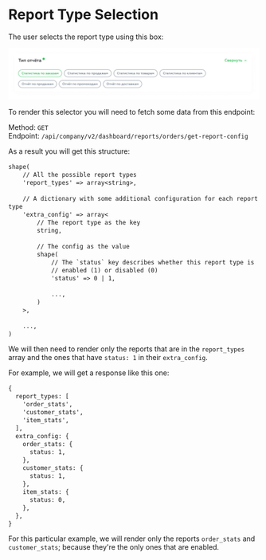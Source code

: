 # Report Type Selection

The user selects the report type using this box:

![Type Selector](images/new_reports_002.jpg "Type Selector")

To render this selector you will need to fetch some data from this endpoint:

Method: `GET`  
Endpoint: `/api/company/v2/dashboard/reports/orders/get-report-config`

As a result you will get this structure:

```Hack
shape(
    // All the possible report types
    'report_types' => array<string>,
    
    // A dictionary with some additional configuration for each report type
    'extra_config' => array<
        // The report type as the key
        string,
        
        // The config as the value
        shape(
            // The `status` key describes whether this report type is
            // enabled (1) or disabled (0)
            'status' => 0 | 1,
            
            ...,
        )
    >,
    
    ...,
)
```

We will then need to render only the reports that are in the `report_types` array and the ones that have `status: 1`
in their `extra_config`.

For example, we will get a response like this one:

```json5
{
  report_types: [
    'order_stats',
    'customer_stats',
    'item_stats',
  ],
  extra_config: {
    order_stats: {
      status: 1,
    },
    customer_stats: {
      status: 1,
    },
    item_stats: {
      status: 0,
    },
  },
}
```

For this particular example, we will render only the reports `order_stats` and `customer_stats`; because they're the
only ones that are enabled.
